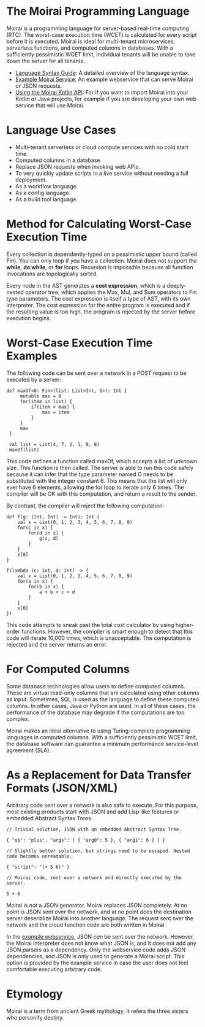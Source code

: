 # The Moirai Programming Language
Moirai is a programming language for server-based real-time computing (RTC). The worst-case execution time (WCET) is calculated for every script before it is executed. Moirai is ideal for multi-tenant microservices, serverless functions, and computed columns in databases. With a sufficiently pessimistic WCET limit, individual tenants will be unable to take down the server for all tenants.

* [Language Syntax Guide](https://github.com/moirai-lang/moirai-kt/wiki/Language-Syntax-Guide): A detailed overview of the language syntax.
* [Example Moirai Service](https://github.com/moirai-lang/moirai-service): An example webservice that can serve Moirai or JSON requests.
* [Using the Moirai Kotlin API](https://github.com/moirai-lang/moirai-kt/wiki/Using-the-Moirai-Kotlin-API): For if you want to import Moirai into your Kotlin or Java projects, for example if you are developing your own web service that will use Moirai.

# Language Use Cases
* Multi-tenant serverless or cloud compute services with no cold start time.
* Computed columns in a database
* Replace JSON requests when invoking web APIs.
* To very quickly update scripts in a live service without needing a full deployment.
* As a workflow language.
* As a config language.
* As a build tool language.

# Method for Calculating Worst-Case Execution Time
Every collection is dependently-typed on a pessimistic upper bound (called Fin). You can only loop if you have a collection. Moirai does not support the **while**, **do while**, or **for** loops. Recursion is impossible because all function invocations are topologically sorted.

Every node in the AST generates a **cost expression**, which is a deeply-nested operator tree, which applies the Max, Mul, and Sum operators to Fin type parameters. The cost expression is itself a type of AST, with its own interpreter. The cost expression for the entire program is executed and if the resulting value is too high, the program is rejected by the server before execution begins.

# Worst-Case Execution Time Examples
The following code can be sent over a network in a POST request to be executed by a server:
```
def maxOf<O: Fin>(list: List<Int, O>): Int {
     mutable max = 0
     for(item in list) {
         if(item > max) {
             max = item
         }
     }
     max
 }
 
 val list = List(4, 7, 2, 1, 9, 8)
 maxOf(list)
```
This code defines a function called maxOf, which accepts a list of unknown size. This function is then called. The server is able to run this code safely because it can infer that the type parameter named O needs to be substituted with the integer constant 6. This means that the list will only ever have 6 elements, allowing the for loop to iterate only 6 times. The compiler will be OK with this computation, and return a result to the sender.

By contrast, the compiler will reject the following computation:
```
def f(g: (Int, Int) -> Int): Int {
    val x = List(0, 1, 2, 3, 4, 5, 6, 7, 8, 9)
    for(c in x) {
        for(d in x) {
            g(c, d)
        }
    }
    x[0]
}

f(lambda (c: Int, d: Int) -> {
    val x = List(0, 1, 2, 3, 4, 5, 6, 7, 8, 9)
    for(a in x) {
        for(b in x) {
            a + b + c + d
        }
    }
    x[0]
})
```
This code attempts to sneak past the total cost calculator by using higher-order functions. However, the compiler is smart enough to detect that this code will iterate 10,000 times, which is unacceptable. The computation is rejected and the server returns an error.

# For Computed Columns
Some database technologies allow users to define computed columns. These are virtual read-only columns that are calculated using other columns as input. Sometimes, SQL is used as the language to define these computed columns. In other cases, Java or Python are used. In all of these cases, the performance of the database may degrade if the computations are too complex.

Moirai makes an ideal alternative to using Turing-complete programming languages in computed columns. With a sufficiently pessimistic WCET limit, the database software can guarantee a minimum performance service-level agreement (SLA).

# As a Replacement for Data Transfer Formats (JSON/XML)
Arbitrary code sent over a network is also safe to execute. For this purpose, most existing products start with JSON and add Lisp-like features or embedded Abstract Syntax Trees.

```
// Trivial solution, JSON with an embedded Abstract Syntax Tree.

{ "op": "plus", "args": [ { "arg0": 5 }, { "arg1": 6 } ] }

// Slightly better solution, but strings need to be escaped. Nested code becomes unreadable.

{ "script": "(+ 5 6)" }

// Moirai code, sent over a network and directly executed by the server.

5 + 6
```

Moirai is _not_ a JSON generator. Moirai replaces JSON completely. At no point is JSON sent over the network, and at no point does the destination server deserialize Moirai into another language. The request sent over the network and the cloud function code are both written in Moirai.

In the [example webservice](https://github.com/moirai-lang/moirai-service), JSON _can_ be sent over the network. However, the Moirai interpreter does not know what JSON is, and it does not add any JSON parsers as a dependency. Only the webservice code adds JSON dependencies, and JSON is only used to generate a Moirai script. This option is provided by the example service in case the user does not feel comfortable executing arbitrary code.

# Etymology
Moirai is a term from ancient Greek mythology. It refers the three sisters who personify destiny.